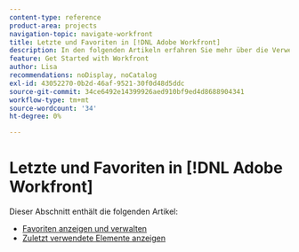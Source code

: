 ```yaml
---
content-type: reference
product-area: projects
navigation-topic: navigate-workfront
title: Letzte und Favoriten in [!DNL Adobe Workfront]
description: In den folgenden Artikeln erfahren Sie mehr über die Verwendung von Favoriten und kürzlich in Workfront.
feature: Get Started with Workfront
author: Lisa
recommendations: noDisplay, noCatalog
exl-id: 43052270-0b2d-46af-9521-30f0d48d5ddc
source-git-commit: 34ce6492e14399926aed910bf9ed4d8688904341
workflow-type: tm+mt
source-wordcount: '34'
ht-degree: 0%

---
```


# Letzte und Favoriten in [!DNL Adobe Workfront]

Dieser Abschnitt enthält die folgenden Artikel:

* [Favoriten anzeigen und verwalten](../../../workfront-basics/navigate-workfront/recent-and-favorites/view-and-manage-favorites.md)
* [Zuletzt verwendete Elemente anzeigen](../../../workfront-basics/navigate-workfront/recent-and-favorites/view-recent-items.md)
